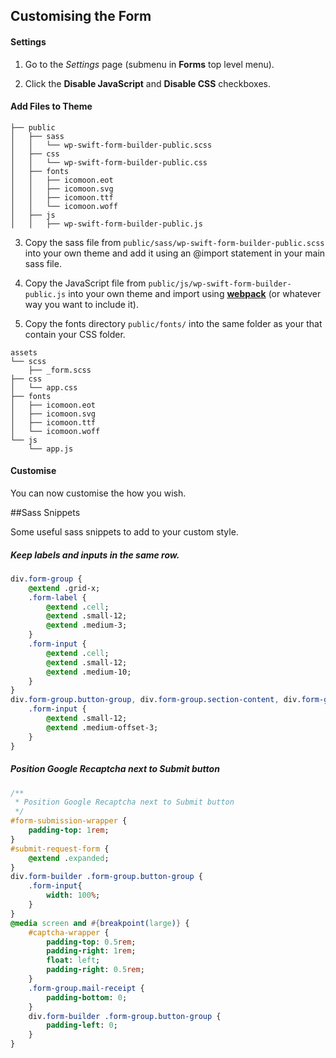 
## Customising the Form

#### Settings

1) Go to the _Settings_ page (submenu in **Forms** top level menu).

2) Click the **Disable JavaScript** and **Disable CSS** checkboxes.

#### Add Files to Theme

```
├── public
│   ├── sass
│   │   └── wp-swift-form-builder-public.scss
│   ├── css
│   │   └── wp-swift-form-builder-public.css
│   ├── fonts
│   │   ├── icomoon.eot
│   │   ├── icomoon.svg
│   │   ├── icomoon.ttf
│   │   └── icomoon.woff
│   ├── js
│   │   ├── wp-swift-form-builder-public.js
```

3) Copy the sass file from `public/sass/wp-swift-form-builder-public.scss` into your own theme and add it using an @import statement in your main sass file.

4) Copy the JavaScript file from `public/js/wp-swift-form-builder-public.js` into your own theme and import using [**webpack**](https://webpack.js.org/) (or whatever way you want to include it).

5) Copy the fonts directory `public/fonts/` into the same folder as your that contain your CSS folder.

```
assets
└── scss
    ├── _form.scss
├── css
│   └── app.css
├── fonts
│   ├── icomoon.eot
│   ├── icomoon.svg
│   ├── icomoon.ttf
│   └── icomoon.woff
└── js
    └── app.js
```

#### Customise
You can now customise the how you wish.

##Sass Snippets

Some useful sass snippets to add to your custom style.

##### Keep labels and inputs in the same row.

```sass
div.form-group {
	@extend .grid-x;
	.form-label {
		@extend .cell;
		@extend .small-12;
		@extend .medium-3;
	}
	.form-input {
		@extend .cell;
		@extend .small-12;
		@extend .medium-10;
	}	
}
div.form-group.button-group, div.form-group.section-content, div.form-group#captcha-wrapper {
	.form-input {
		@extend .small-12;
		@extend .medium-offset-3;
	}		
}
```

##### Position Google Recaptcha next to Submit button

```sass
/**
 * Position Google Recaptcha next to Submit button
 */
#form-submission-wrapper {
    padding-top: 1rem;
}  
#submit-request-form {
    @extend .expanded;
}
div.form-builder .form-group.button-group {
    .form-input{
        width: 100%;
    }    
}
@media screen and #{breakpoint(large)} {
    #captcha-wrapper {
        padding-top: 0.5rem;
        padding-right: 1rem;
        float: left;
        padding-right: 0.5rem;
    }
    .form-group.mail-receipt {
        padding-bottom: 0;
    } 
    div.form-builder .form-group.button-group {
        padding-left: 0;   
    }  
}
```
